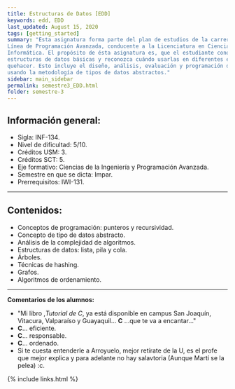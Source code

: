 ```yaml
---
title: Estructuras de Datos [EDD]
keywords: edd, EDD
last_updated: August 15, 2020
tags: [getting_started]
summary: "Esta asignatura forma parte del plan de estudios de la carrera Ingeniería Civil Informática en la
Línea de Programación Avanzada, conducente a la Licenciatura en Ciencias de la Ingeniería
Informática. El propósito de ésta asignatura es, que el estudiante conozca y aplique las
estructuras de datos básicas y reconozca cuándo usarlas en diferentes escenarios de su
quehacer. Esto incluye el diseño, análisis, evaluación y programación de estructuras de datos
usando la metodología de tipos de datos abstractos."
sidebar: main_sidebar
permalink: semestre3_EDD.html
folder: semestre-3
---
```


 ## Información general:

- Sigla: INF-134.
- Nivel de dificultad: 5/10.
- Créditos USM: 3.
- Créditos SCT: 5.
- Eje formativo: Ciencias de la Ingeniería y Programación Avanzada.
- Semestre en que se dicta: Impar.
- Prerrequisitos: IWI-131.

---

## Contenidos:

- Conceptos de programación: punteros y recursividad.
- Concepto de tipo de datos abstracto. 
- Análisis de la complejidad de algoritmos.
- Estructuras de datos: lista, pila y cola. 
- Árboles.
- Técnicas de hashing.
- Grafos.
- Algoritmos de ordenamiento.

---

**Comentarios de los alumnos:**

- "Mi libro ,*Tutorial de C*, ya está disponible en campus San Joaquín, Vitacura, Valparaíso y Guayaquil... **C** ...que te va a encantar..."
- **C**... eficiente.
- **C**... responsable.
- **C**... ordenado.
- Si te cuesta entenderle a Arroyuelo, mejor retírate de la U, es el profe que mejor explica y para adelante no hay salavtoria (Aunque Martí se la pelea) :c.

{% include links.html %}
